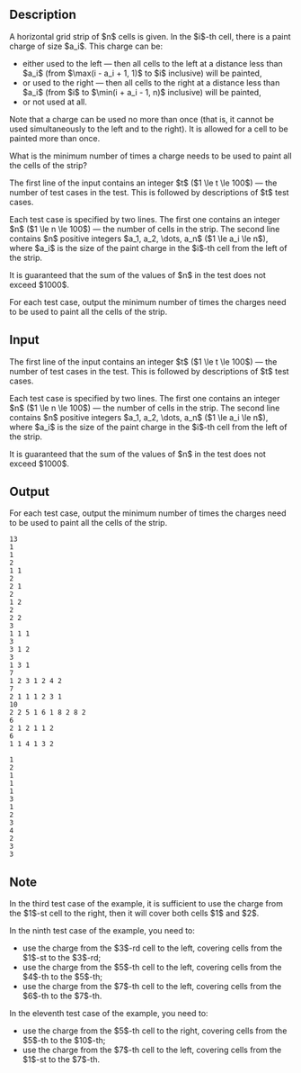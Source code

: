 ## Description

<div><p>A horizontal grid strip of $n$ cells is given. In the $i$-th cell, there is a paint charge of size $a_i$. This charge can be:</p><ul> <li> either used to the left — then all cells to the left at a distance less than $a_i$ (from $\max(i - a_i + 1, 1)$ to $i$ inclusive) will be painted, </li><li> or used to the right — then all cells to the right at a distance less than $a_i$ (from $i$ to $\min(i + a_i - 1, n)$ inclusive) will be painted, </li><li> or not used at all. </li></ul><p>Note that a charge can be used no more than once (that is, it <span class="tex-font-style-bf">cannot</span> be used simultaneously to the left and to the right). It is allowed for a cell to be painted more than once.</p><p>What is the minimum number of times a charge needs to be used to paint all the cells of the strip?</p></div><div class="input-specification"><p>The first line of the input contains an integer $t$ ($1 \le t \le 100$) — the number of test cases in the test. This is followed by descriptions of $t$ test cases.</p><p>Each test case is specified by two lines. The first one contains an integer $n$ ($1 \le n \le 100$) — the number of cells in the strip. The second line contains $n$ positive integers $a_1, a_2, \dots, a_n$ ($1 \le a_i \le n$), where $a_i$ is the size of the paint charge in the $i$-th cell from the left of the strip.</p><p>It is guaranteed that the sum of the values of $n$ in the test does not exceed $1000$.</p></div><div class="output-specification"><p>For each test case, output the minimum number of times the charges need to be used to paint all the cells of the strip.</p></div>

## Input

<p>The first line of the input contains an integer $t$ ($1 \le t \le 100$) — the number of test cases in the test. This is followed by descriptions of $t$ test cases.</p><p>Each test case is specified by two lines. The first one contains an integer $n$ ($1 \le n \le 100$) — the number of cells in the strip. The second line contains $n$ positive integers $a_1, a_2, \dots, a_n$ ($1 \le a_i \le n$), where $a_i$ is the size of the paint charge in the $i$-th cell from the left of the strip.</p><p>It is guaranteed that the sum of the values of $n$ in the test does not exceed $1000$.</p>

## Output

<p>For each test case, output the minimum number of times the charges need to be used to paint all the cells of the strip.</p>





```input1|2,3,6,7,10,11,14,15,18,19,22,23,26,27
13
1
1
2
1 1
2
2 1
2
1 2
2
2 2
3
1 1 1
3
3 1 2
3
1 3 1
7
1 2 3 1 2 4 2
7
2 1 1 1 2 3 1
10
2 2 5 1 6 1 8 2 8 2
6
2 1 2 1 1 2
6
1 1 4 1 3 2
```




```output1
1
2
1
1
1
3
1
2
3
4
2
3
3
```



## Note

<p>In the third test case of the example, it is sufficient to use the charge from the $1$-st cell to the right, then it will cover both cells $1$ and $2$.</p><p>In the ninth test case of the example, you need to: </p><ul> <li> use the charge from the $3$-rd cell to the left, covering cells from the $1$-st to the $3$-rd; </li><li> use the charge from the $5$-th cell to the left, covering cells from the $4$-th to the $5$-th; </li><li> use the charge from the $7$-th cell to the left, covering cells from the $6$-th to the $7$-th. </li></ul><p>In the eleventh test case of the example, you need to: </p><ul> <li> use the charge from the $5$-th cell to the right, covering cells from the $5$-th to the $10$-th; </li><li> use the charge from the $7$-th cell to the left, covering cells from the $1$-st to the $7$-th. </li></ul>
